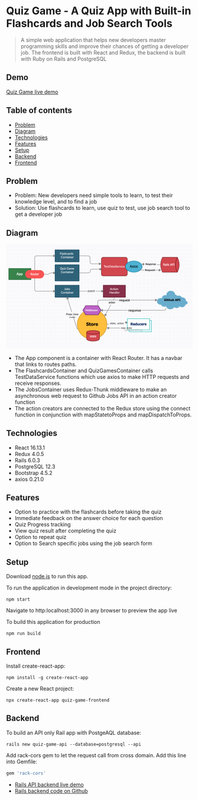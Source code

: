 # Quiz Game - A Quiz App with Built-in Flashcards and Job Search Tools 
> A simple web application that helps new developers master programming skills and improve their chances of getting a developer job. The frontend is built with React and Redux, the backend is built with Ruby on Rails and PostgreSQL

## Demo
[Quiz Game live demo](https://quiz-box.netlify.app/)
## Table of contents
* [Problem](#Problem)
* [Diagram](#Diagram)
* [Technologies](#Technologies)
* [Features](#features)
* [Setup](#Setup)
* [Backend](#Backend)
* [Frontend](#Frontend)
## Problem
* Problem: New developers need simple tools to learn, to test their knowledge level, and to find a job
* Solution: Use flashcards to learn, use quiz to test, use job search tool to get a developer job
## Diagram 
![diagram](https://github.com/yuanxizhang/quiz-game-frontend/blob/master/public/img/diagram.png)

*  The App component is a container with React Router. It has a navbar that links to routes paths.
* The FlashcardsContainer and QuizGamesContainer calls TestDataService functions which use axios to make HTTP requests and receive responses.
*  The JobsContainer uses Redux-Thunk middleware to make an asynchronous web request to Github Jobs API in an action creator function 
*  The action creators are connected to the Redux store using the connect function in conjunction with mapStatetoProps and mapDispatchToProps. 
## Technologies
* React 16.13.1
* Redux 4.0.5
* Rails 6.0.3
* PostgreSQL 12.3
* Bootstrap 4.5.2
* axios 0.21.0
## Features
* Option to practice with the flashcards before taking the quiz
* Immediate feedback on the answer choice for each question
* Quiz Progress tracking
* View quiz result after completing the quiz 
* Option to repeat quiz
* Option to Search specific jobs using the job search form
## Setup
Download [node.js](https://nodejs.org/en/download/) to run this app.

To run the application in development mode in the project directory:
```
npm start
```
Navigate to http:localhost:3000 in any browser to preview the app live

To build this application for production
```
npm run build
```
## Frontend

Install create-react-app:
```
npm install -g create-react-app
```
Create a new React project:
```
npx create-react-app quiz-game-frontend
```
## Backend 

To build an API only Rail app with PostgeAQL database:
```
rails new quiz-game-api --database=postgresql --api
```

Add rack-cors gem to let the request call from cross domain. Add this line into Gemfile:
```ruby
gem 'rack-cors'
```

* [Rails API backend live demo](http://online-quiz-api.herokuapp.com/api/v1/tests)
* [Rails backend code on Github](https://github.com/yuanxizhang/quiz-game-api)
